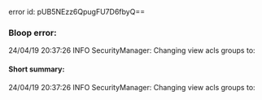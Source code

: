 error id: pUB5NEzz6QpugFU7D6fbyQ==
### Bloop error:

24/04/19 20:37:26 INFO SecurityManager: Changing view acls groups to:
#### Short summary: 

24/04/19 20:37:26 INFO SecurityManager: Changing view acls groups to: